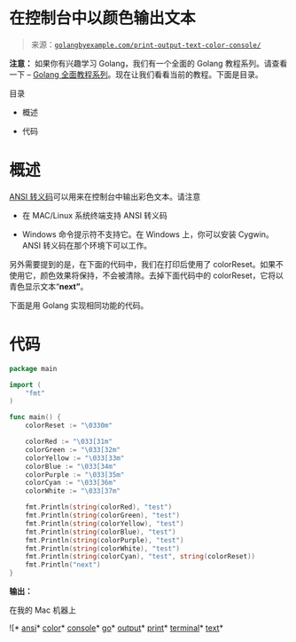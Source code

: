 <!--yml

类别：未分类

日期：2024-10-13 06:15:59

-->

# 在控制台中以颜色输出文本

> 来源：[`golangbyexample.com/print-output-text-color-console/`](https://golangbyexample.com/print-output-text-color-console/)

**注意：** 如果你有兴趣学习 Golang，我们有一个全面的 Golang 教程系列。请查看一下 – [Golang 全面教程系列](https://golangbyexample.com/golang-comprehensive-tutorial/)。现在让我们看看当前的教程。下面是目录。

目录

+   概述

+   代码

# **概述**

[ANSI 转义码](http://en.wikipedia.org/wiki/ANSI_escape_code)可以用来在控制台中输出彩色文本。请注意

+   在 MAC/Linux 系统终端支持 ANSI 转义码

+   Windows 命令提示符不支持它。在 Windows 上，你可以安装 Cygwin。ANSI 转义码在那个环境下可以工作。

另外需要提到的是，在下面的代码中，我们在打印后使用了 colorReset。如果不使用它，颜色效果将保持，不会被清除。去掉下面代码中的 colorReset，它将以青色显示文本“**next”**。

下面是用 Golang 实现相同功能的代码。

# **代码**

```go
package main

import (
    "fmt"
)

func main() {
    colorReset := "\0330m"

    colorRed := "\033[31m"
    colorGreen := "\033[32m"
    colorYellow := "\033[33m"
    colorBlue := "\033[34m"
    colorPurple := "\033[35m"
    colorCyan := "\033[36m"
    colorWhite := "\033[37m"

    fmt.Println(string(colorRed), "test")
    fmt.Println(string(colorGreen), "test")
    fmt.Println(string(colorYellow), "test")
    fmt.Println(string(colorBlue), "test")
    fmt.Println(string(colorPurple), "test")
    fmt.Println(string(colorWhite), "test")
    fmt.Println(string(colorCyan), "test", string(colorReset))
    fmt.Println("next")
}
```

**输出：**

在我的 Mac 机器上

![*   [ansi](https://golangbyexample.com/tag/ansi/)*   [color](https://golangbyexample.com/tag/color/)*   [console](https://golangbyexample.com/tag/console/)*   [go](https://golangbyexample.com/tag/go/)*   [output](https://golangbyexample.com/tag/output/)*   [print](https://golangbyexample.com/tag/print/)*   [terminal](https://golangbyexample.com/tag/terminal/)*   [text](https://golangbyexample.com/tag/text/)*
